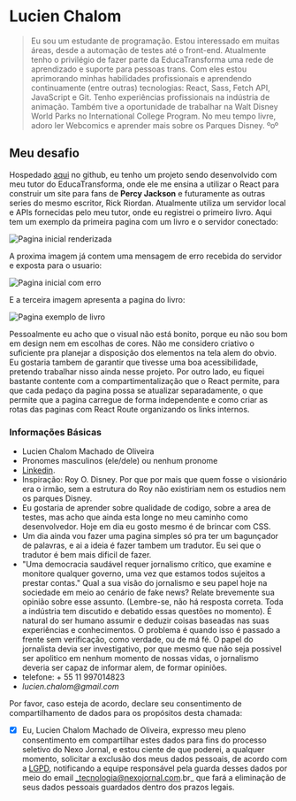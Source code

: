 # Lucien Chalom 
> Eu sou um estudante de programação. Estou interessado em muitas áreas, desde a automação de testes até o front-end.
Atualmente tenho o privilégio de fazer parte da EducaTransforma uma rede de aprendizado e suporte para pessoas trans. Com eles estou aprimorando minhas habilidades profissionais e aprendendo continuamente (entre outras) tecnologias: React, Sass, Fetch API, JavaScript e Git.
Tenho experiências profissionais na indústria de animação. Também tive a oportunidade de trabalhar na Walt Disney World Parks no International College Program.
No meu tempo livre, adoro ler Webcomics e aprender mais sobre os Parques Disney. ºoº
## Meu desafio 
Hospedado [aqui](https://github.com/Lucienchalom/pjoclub) no github, eu tenho um projeto sendo desenvolvido com meu tutor do EducaTransforma, onde ele me ensina a utilizar o React para construir um site para fans de **Percy Jackson** e futuramente as outras series do mesmo escritor, Rick Riordan. 
Atualmente utiliza um servidor local e APIs fornecidas pelo meu tutor, onde eu registrei o primeiro livro.  Aqui tem um exemplo da primeira pagina com um livro e o servidor conectado: 

![Pagina inicial renderizada](https://i.imgur.com/hx8uTKG.png)

A proxima imagem já contem uma mensagem de erro recebida do servidor e exposta para o usuario: 

![Pagina inicial com erro](https://i.imgur.com/Pv3i5mh.png)

E a terceira imagem apresenta a pagina do livro: 

![Pagina exemplo de livro](https://i.imgur.com/ppKISno.png)


Pessoalmente eu acho que o visual não está bonito, porque eu não sou bom em design nem em escolhas de cores. Não me considero criativo o suficiente pra planejar a disposição dos elementos na tela alem do obvio. Eu gostaria tambem de garantir que tivesse uma boa acessibilidade, pretendo trabalhar nisso ainda nesse projeto. 
Por outro lado, eu fiquei bastante contente com a compartimentalização que o React permite, para que cada pedaço da pagina possa se atualizar separadamente, o que permite que a pagina carregue de forma independente e como criar as rotas das paginas com React Route organizando os links internos. 

### Informações Básicas
- Lucien Chalom Machado de Oliveira
- Pronomes masculinos (ele/dele) ou nenhum pronome 
- [Linkedin](https://www.linkedin.com/in/lucien-chalom/?locale=pt_BR).
- Inspiração: Roy O. Disney. Por que por mais que quem fosse o visionário era o irmão, sem a estrutura do Roy não existiriam nem os estudios nem os parques Disney. 
- Eu gostaria de aprender sobre qualidade de codigo, sobre a area de testes, mas acho que ainda esta longe no meu caminho como desenvolvedor. Hoje em dia eu gosto mesmo é de brincar com CSS.
- Um dia ainda vou fazer uma pagina simples só pra ter um bagunçador de palavras, e ai a ideia é fazer tambem um tradutor. Eu sei que o tradutor é bem mais dificil de fazer. 
- "Uma democracia saudável requer jornalismo crítico, que examine e monitore qualquer governo, uma vez que estamos todos sujeitos a prestar contas." Qual a sua visão do jornalismo e seu papel hoje na sociedade em meio ao cenário de fake news? Relate brevemente sua opinião sobre esse assunto. (Lembre-se, não há resposta correta. Toda a indústria tem discutido e debatido essas questões no momento). 
É natural do ser humano assumir e deduzir coisas baseadas nas suas experiências e conhecimentos. O problema é quando isso é passado a frente sem verificação, como verdade, ou de má fé. O papel do jornalista devia ser investigativo, por que mesmo que não seja possivel ser apolitico em nenhum momento de nossas vidas, o jornalismo deveria ser capaz de informar alem, de formar opiniões. 
- telefone: + 55 11 997014823
- _lucien.chalom@gmail.com_

Por favor, caso esteja de acordo, declare seu consentimento de compartilhamento de dados para os propósitos desta chamada:

- [X] Eu, Lucien Chalom Machado de Oliveira, expresso meu pleno consentimento em compartilhar estes dados para fins do processo seletivo do Nexo Jornal, e estou ciente de que poderei, a qualquer momento, solicitar a exclusão dos meus dados pessoais, de acordo com a [LGPD](http://www.planalto.gov.br/ccivil_03/_ato2015-2018/2018/lei/l13709.htm), notificando a equipe responsável pela guarda desses dados por meio do email _tecnologia@nexojornal.com.br_ que fará a eliminação de seus dados pessoais guardados dentro dos prazos legais.
